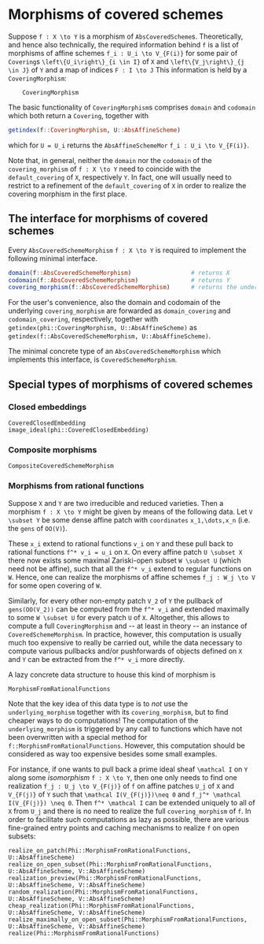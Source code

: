 # Morphisms of covered schemes

Suppose ``f : X \to Y`` is a morphism of `AbsCoveredScheme`s. Theoretically, and hence 
also technically, the required information behind ``f`` is a list of morphisms 
of affine schemes ``f_i : U_i \to V_{F(i)}`` for some pair of `Covering`s ``\left\{U_i\right\}_{i \in I}``
of ``X`` and ``\left\{V_j\right\}_{j \in J}`` of ``Y`` and a map of indices ``F : I \to J``
This information is held by a `CoveringMorphism`:
```@docs 
    CoveringMorphism
```
The basic functionality of `CoveringMorphism`s comprises `domain` and `codomain` which 
both return a `Covering`, together with 
```julia
getindex(f::CoveringMorphism, U::AbsAffineScheme)
```
which for ``U = U_i`` returns the `AbsAffineSchemeMor` ``f_i : U_i \to V_{F(i)}``.

Note that, in general, neither the `domain` nor the `codomain` of the `covering_morphism` of 
`f : X \to Y` need to coincide with the `default_covering` of ``X``, respectively ``Y``. 
In fact, one will usually need to restrict to a refinement of the `default_covering` of ``X``
in order to realize the covering morphism in the first place. 

## The interface for morphisms of covered schemes
Every `AbsCoveredSchemeMorphism` ``f : X \to Y`` is required to implement the following minimal 
interface.
```julia
domain(f::AbsCoveredSchemeMorphism)                 # returns X
codomain(f::AbsCoveredSchemeMorphism)               # returns Y
covering_morphism(f::AbsCoveredSchemeMorphism)      # returns the underlying covering morphism {f_i}
```
For the user's convenience, also the domain and codomain 
of the underlying `covering_morphism` are forwarded as `domain_covering` and 
`codomain_covering`, respectively, together with `getindex(phi::CoveringMorphism, U::AbsAffineScheme)` 
as `getindex(f::AbsCoveredSchemeMorphism, U::AbsAffineScheme)`.
    
The minimal concrete type of an `AbsCoveredSchemeMorphism` which 
implements this interface, is `CoveredSchemeMorphism`.

## Special types of morphisms of covered schemes
### Closed embeddings
```@docs 
CoveredClosedEmbedding
image_ideal(phi::CoveredClosedEmbedding)
```

### Composite morphisms
```@docs
CompositeCoveredSchemeMorphism
```

### Morphisms from rational functions

Suppose ``X`` and ``Y`` are two irreducible and reduced varieties. Then a morphism 
``f : X \to Y`` might be given by means of the following data. Let ``V \subset Y`` be 
some dense affine patch with `coordinates` ``x_1,\dots,x_n`` (i.e. the `gens` of `OO(V)`). 

These ``x_i`` extend to rational functions ``v_i`` on ``Y`` and these pull back to rational functions 
``f^* v_i = u_i`` on ``X``. On every affine patch ``U \subset X`` there now exists 
some maximal Zariski-open subset ``W \subset U`` (which need not be affine), such that 
all the ``f^* v_i`` extend to regular functions on ``W``. Hence, one can realize the 
morphisms of affine schemes ``f_j : W_j \to V`` for some open covering of ``W``. 

Similarly, for every other non-empty patch ``V_2`` of ``Y`` the pullback of `gens(OO(V_2))` can 
be computed from the ``f^* v_i`` and extended maximally to some ``W \subset U`` for every patch 
``U`` of ``X``. Altogether, this allows to compute a full `CoveringMorphism` and 
-- at least in theory -- an instance of `CoveredSchemeMorphism`. In practice, 
however, this computation is usually much too expensive to really be carried out, while 
the data necessary to compute various pullbacks and/or pushforwards of objects defined 
on ``X`` and ``Y`` can be extracted from the ``f^* v_i`` more directly. 

A lazy concrete data structure to house this kind of morphism is 
```@docs
MorphismFromRationalFunctions
```
Note that the key idea of this data type is to *not* use the `underlying_morphism` 
together with its `covering_morphism`, but to find cheaper ways to do computations! 
The computation of the `underlying_morphism` is triggered by any call to functions 
which have not been overwritten with a special method for `f::MorphismFromRationalFunctions`. 
However, this computation should be considered as way too expensive besides some small examples. 

For instance, if one wants to pull back a prime ideal sheaf ``\mathcal I`` on ``Y`` along 
some *isomorphism* ``f : X \to Y``, then one only needs to find one realization 
``f_j : U_j \to V_{F(j)}`` of ``f`` on affine patches ``U_j`` of ``X`` and ``V_{F(j)}`` 
of ``Y`` such that ``\mathcal I(V_{F(j)})\neq 0`` and ``f_j^* \mathcal I(V_{F(j)}) \neq 0``. 
Then ``f^* \mathcal I`` can be extended uniquely to all of ``X`` from ``U_j`` and 
there is no need to realize the full `covering_morphism` of ``f``.
In order to facilitate such computations as lazy as possible, there are various fine-grained 
entry points and caching mechanisms to realize ``f`` on open subsets:
```@docs
realize_on_patch(Phi::MorphismFromRationalFunctions, U::AbsAffineScheme)
realize_on_open_subset(Phi::MorphismFromRationalFunctions, U::AbsAffineScheme, V::AbsAffineScheme)
realization_preview(Phi::MorphismFromRationalFunctions, U::AbsAffineScheme, V::AbsAffineScheme)
random_realization(Phi::MorphismFromRationalFunctions, U::AbsAffineScheme, V::AbsAffineScheme)
cheap_realization(Phi::MorphismFromRationalFunctions, U::AbsAffineScheme, V::AbsAffineScheme)
realize_maximally_on_open_subset(Phi::MorphismFromRationalFunctions, U::AbsAffineScheme, V::AbsAffineScheme)
realize(Phi::MorphismFromRationalFunctions)
```

